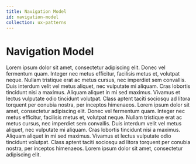 ```yaml
---
title: Navigation Model
id: navigation-model
collection: ux-patterns
---
```

<h1 id="navigation-model">Navigation Model</h1>

<div class="row">
  <div class="col-md-12">
    <p>Lorem ipsum dolor sit amet, consectetur adipiscing elit. Donec vel 
       fermentum quam. Integer nec metus efficitur, facilisis metus et, 
       volutpat neque. Nullam tristique erat ac metus cursus, nec  
       imperdiet sem convallis. Duis interdum velit vel metus aliquet,  
       nec vulputate mi aliquam. Cras lobortis tincidunt nisi a maximus.  
       Aliquam aliquet in mi sed maximus. Vivamus et lectus vulputate odio  
       tincidunt volutpat. Class aptent taciti sociosqu ad litora torquent  
       per conubia nostra, per inceptos himenaeos. Lorem ipsum dolor sit 
       amet, consectetur adipiscing elit. Donec vel fermentum quam. Integer 
       nec metus efficitur, facilisis metus et, volutpat neque. Nullam 
       tristique erat ac metus cursus, nec imperdiet sem convallis. Duis 
       interdum velit vel metus aliquet, nec vulputate mi aliquam. Cras 
       lobortis tincidunt nisi a maximus. Aliquam aliquet in mi sed maximus. 
       Vivamus et lectus vulputate odio tincidunt volutpat. Class aptent taciti
       sociosqu ad litora torquent per conubia nostra, per inceptos himenaeos. 
       Lorem ipsum dolor sit amet, consectetur adipiscing elit.</p>
  </div>
</div>